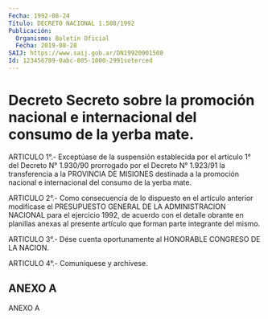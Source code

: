 ```yaml
---
Fecha: 1992-08-24
Título: DECRETO NACIONAL 1.508/1992
Publicación:
  Organismo: Boletín Oficial
  Fecha: 2019-08-28
SAIJ: https://www.saij.gob.ar/DN19920001508
Id: 123456789-0abc-805-1000-2991soterced
---
```

# Decreto Secreto sobre la promoción nacional e internacional del consumo de la yerba mate.

<a id="1"></a>
ARTICULO 1°.- Exceptúase de la suspensión establecida por el artículo 1° del Decreto N° 1.930/90 prorrogado por el Decreto N° 1.923/91 la transferencia a la PROVINCIA DE MISIONES destinada a la promoción nacional e internacional del consumo de la yerba mate.

<a id="2"></a>
ARTICULO 2°.- Como consecuencia de lo dispuesto en el artículo anterior modifícase el PRESUPUESTO GENERAL DE LA ADMINISTRACION NACIONAL para el ejercicio 1992, de acuerdo con el detalle obrante en planillas anexas al presente artículo que forman parte integrante del mismo.

<a id="3"></a>
ARTICULO 3°.- Dése cuenta oportunamente al HONORABLE CONGRESO DE LA NACION.

<a id="4"></a>
ARTICULO 4°.- Comuníquese y archívese.

## ANEXO A

ANEXO A